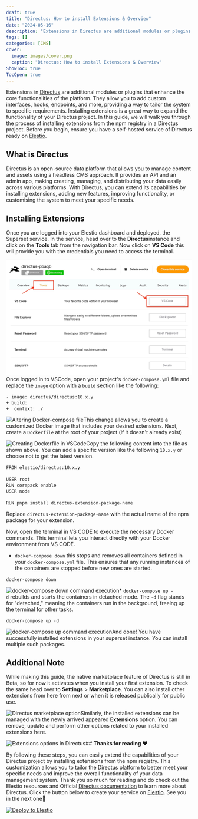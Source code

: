 ```yaml
---
draft: true
title: "Directus: How to install Extensions & Overview"
date: "2024-05-16"
description: "Extensions in Directus are additional modules or plugins that enhance the core functionalities of the platform. They allow you to add custom interfaces, hooks, endpoints, and more, providing a way to tailor the system to specific requirements. Installing extensions is a great way to expand the functionality of your Directus"
tags: []
categories: [CMS]
cover:
  image: images/cover.png
  caption: "Directus: How to install Extensions & Overview"
ShowToc: true
TocOpen: true
---
```



Extensions in [Directus](https://elest.io/open-source/directus?ref=blog.elest.io) are additional modules or plugins that enhance the core functionalities of the platform. They allow you to add custom interfaces, hooks, endpoints, and more, providing a way to tailor the system to specific requirements. Installing extensions is a great way to expand the functionality of your Directus project. In this guide, we will walk you through the process of installing extensions from the npm registry in a Directus project. Before you begin, ensure you have a self\-hosted service of Directus ready on [Elestio](https://elest.io/open-source/directus?ref=blog.elest.io).

## What is Directus

Directus is an open\-source data platform that allows you to manage content and assets using a headless CMS approach. It provides an API and an admin app, making creating, managing, and distributing your data easily across various platforms. With Directus, you can extend its capabilities by installing extensions, adding new features, improving functionality, or customising the system to meet your specific needs.

## Installing Extensions

Once you are logged into your Elestio dashboard and deployed, the Superset service. In the service, head over to the **Directus**instance and click on the **Tools** tab from the navigation bar. Now click on **VS Code** this will provide you with the credentials you need to access the terminal.

![Tools page on Elestio dashboard](images/Screenshot-2024-07-25-at-1.34.06-PM.jpg)Once logged in to VSCode, open your project's `docker-compose.yml` file and replace the `image` option with a `build` section like the following:


```
- image: directus/directus:10.x.y
+ build:
+  context: ./

```
![Altering Docker-compose file](https://blog.elest.io/content/images/2024/07/Screenshot-2024-07-25-at-1.37.08-PM.jpg)This change allows you to create a customized Docker image that includes your desired extensions. Next, create a `Dockerfile` at the root of your project (if it doesn't already exist) 

![Creating Dockerfile in VSCode](https://blog.elest.io/content/images/2024/07/Screenshot-2024-07-25-at-8.05.55-PM.jpg)Copy the following content into the file as shown above. You can add a specific version like the following `10.x.y` or choose not to get the latest version.


```
FROM elestio/directus:10.x.y

USER root
RUN corepack enable
USER node

RUN pnpm install directus-extension-package-name

```
Replace `directus-extension-package-name` with the actual name of the npm package for your extension. 

Now, open the terminal in VS CODE to execute the necessary Docker commands. This terminal lets you interact directly with your Docker environment from VS CODE.  

* `docker-compose down` this stops and removes all containers defined in your `docker-compose.yml` file. This ensures that any running instances of the containers are stopped before new ones are started.


```
docker-compose down

```
![docker-compose down command execution](https://blog.elest.io/content/images/2024/07/Screenshot-2024-07-25-at-7.27.58-PM.jpg)* `docker-compose up -d` rebuilds and starts the containers in detached mode. The `-d` flag stands for "detached," meaning the containers run in the background, freeing up the terminal for other tasks.


```
docker-compose up -d

```
![docker-compose up command execution](https://blog.elest.io/content/images/2024/07/Screenshot-2024-07-25-at-7.28.14-PM.jpg)And done! You have successfully installed extensions in your superset instance. You can install multiple such packages.

## Additional Note

While making this guide, the native marketplace feature of Directus is still in Beta, so for now it activates when you install your first extension. To check the same head over to **Settings** \> **Marketplace**. You can also install other extensions from here from next or when it is released publically for public use.

![Directus marketplace option](https://blog.elest.io/content/images/2024/07/Screenshot-2024-07-25-at-1.40.02-PM.jpg)Similarly, the installed extensions can be managed with the newly arrived appeared **Extensions** option. You can remove, update and perform other options related to your installed extensions here.

![Extensions options in Directus](https://blog.elest.io/content/images/2024/07/Screenshot-2024-07-25-at-1.41.01-PM.jpg)## **Thanks for reading ❤️**

By following these steps, you can easily extend the capabilities of your Directus project by installing extensions from the npm registry. This customization allows you to tailor the Directus platform to better meet your specific needs and improve the overall functionality of your data management system. Thank you so much for reading and do check out the Elestio resources and Official [Directus documentation](https://docs.directus.io/?ref=blog.elest.io) to learn more about Directus. Click the button below to create your service on [Elestio](https://elest.io/open-source/directus?ref=blog.elest.io). See you in the next one👋




[![Deploy to Elestio](https://elest.io/images/logos/deploy-to-elestio-btn.png)](https://elest.io/open-source/directus?ref=blog.elest.io)



